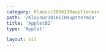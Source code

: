 ```yaml
---
category: Klausur2016IIHaupttermin
path: '/Klausur2016IIHaupttermin'
title: 'AppletB2'
type: 'Applet'

layout: nil
---
```

<link type="text/css" href="https://cdnjs.cloudflare.com/ajax/libs/jsxgraph/0.99.6/jsxgraph.css"><link rel="stylesheet" type="text/css" href="//cdnjs.cloudflare.com/ajax/libs/jsxgraph/0.99.7/jsxgraph.css" />
<div id="4cc640a7-eec1-499d-9817-c4f2c12a35a1" class="jxgbox" style="width:500px; height:500px">
<script type="text/javascript">
    (function() {
const board = JXG.JSXGraph.initBoard('4cc640a7-eec1-499d-9817-c4f2c12a35a1', {
    							boundingbox: [-1, 11, 13, -3],
                  axis: false
                  
              });
              
var C = board.create('point', [0,0], {name:'C', fixed:true, color:'red', size:2, label:{fontsize:15, offset:[-15, 0]}});
var A = board.create('point', [10,0], {name:'A', fixed:true, color:'red', size:2, label:{fontsize:15}});
var S = board.create('point', [10,9], {name:'S', fixed:true, color:'red', size:2, label:{fontsize:15}});
var B = board.create('point', [3.5*Math.sin(45/180*Math.PI)+10, 3.5*Math.cos(45/180*Math.PI)], {name:'B', fixed:true, color:'red', size:2, label:{fontsize:15}});

var ACS = board.create('angle', [A,C,S], {name:'&epsilon;', radius:1.5, label:{fontsize:15}});

var AC = board.create('segment', [C,A], {color:'red'});
var CS = board.create('segment', [C,S], {color:'red'});
var AB = board.create('segment', [A,B], {color:'red'});
board.create('segment', [A,S], {color:'red'});
board.create('segment', [B,S], {color:'red'});
var BC = board.create('segment', [B,C], {color:'red'});

var F = board.create('glider', [6,0, AC], {name:'F', color:'orange', size:2, label:{fontsize:15, offset:[0, -15]}});

var normal = board.create('functiongraph', [x => x-F.X()], {visible:false});
var E = board.create('intersection', [normal, BC], {name:'E', fixed:true, color:'green', size:2, label:{fontsize:15}});

var lineP = board.create('point', [function(){return E.X()+1;}, function(){return E.Y();}], {visible:false});
var line = board.create('line', [lineP, E], {visible:false});
var D = board.create('intersection', [line, AB], {name:'D', fixed:true, color:'green', size:2, label:{fontsize:15}});

var poly = board.create('polygon', [A,D,E,F]);

var circle = board.create('circle', [S,2], {visible:false});

var T = board.create('intersection', [circle, CS, 1], {name:'T', fixed:true, color:'red', size:2, label:{fontsize:15, offset:[-15,15]}});

board.create('segment', [F,T], {color:'green'});
board.create('segment', [E,T], {color:'green'});
board.create('segment', [A,T], {color:'green'});
board.create('segment', [D,T], {color:'green'});
board.create('segment', [F,A], {color:'green'});
board.create('segment', [F,E], {color:'green'});
board.create('segment', [E,D], {color:'green'});
board.create('segment', [D,A], {color:'green'});

var temp = board.create('point', [T.X(), 0], {visible:false});
board.create('segment', [temp, T], {color:'gray', strokeWidth:2});

var AT_l = board.create('text', [7, -1, function(){return 'x = |<span style="border-top:1px solid">AF</span>| = ' + JXG.toFixed(10 - F.X(), 2) + ' cm';}], {fontsize:18});
var EF_l = board.create('text', [1,-1, function(){return '|<span style="border-top:1px solid">EF</span>|(' + JXG.toFixed(10 - F.X(), 2) + ' cm) = ' +JXG.toFixed(-0.7*(10 - F.X())+7, 2) + ' cm';}], {fontsize:18});

var alpha = board.create('angle',  [T,F,C], {name:'&alpha;', orthotype:'sectordot', radius:1, label:{fontsize:15}});
var AT_l = board.create('text', [1,-2, function(){return '&alpha; = ' + JXG.toFixed(alpha.Value()/Math.PI*180, 2) + '°';}], {fontsize:18});
board.create('text', [10, 4.5, '9'], {fontsize:15});
board.create('text', [7, 1.5, '7'], {fontsize:15});
board.create('text', [5, -0.5, '10'], {fontsize:15});
	})(); </script>
  </div>
